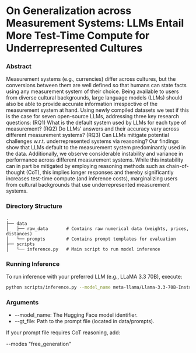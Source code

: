 # On Generalization across Measurement Systems: LLMs Entail More Test-Time Compute for Underrepresented Cultures

### Abstract

Measurement systems (e.g., currencies) differ across cultures, but the conversions between them are well defined so that humans can state facts using any measurement system of their choice. Being available to users from diverse cultural backgrounds, large language models (LLMs) should also be able to provide accurate information irrespective of the measurement system at hand. Using newly compiled datasets we test if this is the case for seven open-source LLMs, addressing three key research questions: 
(RQ1) What is the default system used by LLMs for each type of measurement? (RQ2) Do LLMs' answers and their accuracy vary across different measurement systems? (RQ3) Can LLMs mitigate potential challenges w.r.t. underrepresented systems via reasoning? 
Our findings show that LLMs default to the measurement system predominantly used in the data. Additionally, we observe considerable instability and variance in performance across different measurement systems. While this instability can in part be mitigated by employing reasoning methods such as chain-of-thought (CoT), this implies longer responses and thereby significantly increases test-time compute (and inference costs), marginalizing users from cultural backgrounds that use underrepresented measurement systems.

### Directory Structure

```
.
├── data
│   ├── raw_data       # Contains raw numerical data (weights, prices, distances)
│   └── prompts        # Contains prompt templates for evaluation
├── scripts
│   └── inference.py   # Main script to run model inference
```

### Running Inference

To run inference with your preferred LLM (e.g., LLaMA 3.3 70B), execute:

```bash
python scripts/inference.py --model_name meta-llama/Llama-3.3-70B-Instruct --gt_file data/prompts/your_prompt_file.csv
```

### Arguments

- --model_name: The Hugging Face model identifier.
- --gt_file: Path to the prompt file (located in data/prompts).

If your prompt file requires CoT reasoning, add:

--modes "free_generation"
